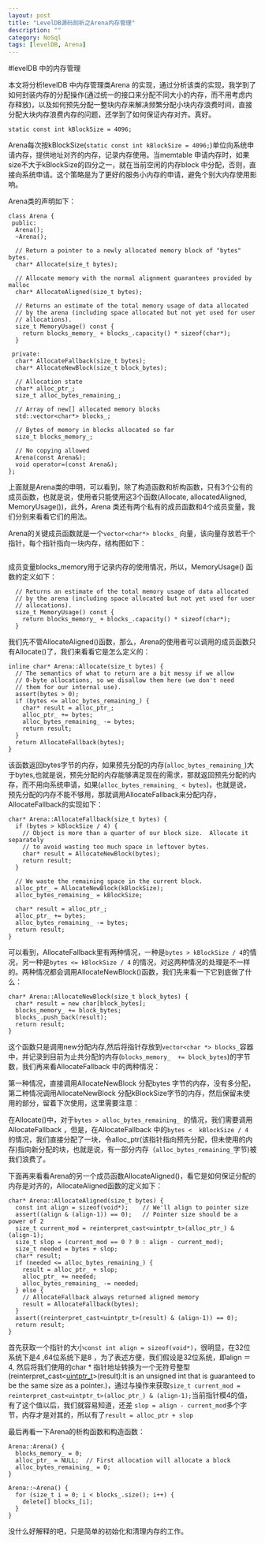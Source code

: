 ```yaml
---
layout: post
title: "LevelDB源码剖析之Arena内存管理"
description: ""
category: NoSql
tags: [levelDB, Arena]
---
```


#levelDB 中的内存管理

本文将分析levelDB 中内存管理类Arena
的实现，通过分析该类的实现，我学到了如何封装内存的分配操作(通过统一的接口来分配不同大小的内存，而不用考虑内存释放)，以及如何预先分配一整块内存来解决频繁分配小块内存浪费时间，直接分配大块内存浪费内存的问题，还学到了如何保证内存对齐。真好。

	static const int kBlockSize = 4096;

Arena每次按kBlockSize(`static const int kBlockSize = 4096;`)单位向系统申请内存，提供地址对齐的内存，记录内存使用。当memtable
申请内存时，如果size不大于kBlockSize的四分之一，就在当前空闲的内存block
中分配，否则，直接向系统申请。这个策略是为了更好的服务小内存的申请，避免个别大内存使用影响。

Arena类的声明如下：

	class Arena {
	 public:
	  Arena();
	  ~Arena();
	
	  // Return a pointer to a newly allocated memory block of "bytes" bytes.
	  char* Allocate(size_t bytes);
	
	  // Allocate memory with the normal alignment guarantees provided by malloc
	  char* AllocateAligned(size_t bytes);
	
	  // Returns an estimate of the total memory usage of data allocated
	  // by the arena (including space allocated but not yet used for user
	  // allocations).
	  size_t MemoryUsage() const {
	    return blocks_memory_ + blocks_.capacity() * sizeof(char*);
	  }
	
	 private:
	  char* AllocateFallback(size_t bytes);
	  char* AllocateNewBlock(size_t block_bytes);
	
	  // Allocation state
	  char* alloc_ptr_;
	  size_t alloc_bytes_remaining_;
	
	  // Array of new[] allocated memory blocks
	  std::vector<char*> blocks_;
	
	  // Bytes of memory in blocks allocated so far
	  size_t blocks_memory_;
	
	  // No copying allowed
	  Arena(const Arena&);
	  void operator=(const Arena&);
	};
	
上面就是Arena类的申明，可以看到，除了构造函数和析构函数，只有3个公有的成员函数，也就是说，使用者只能使用这3个函数(Allocate, allocatedAligned, MemoryUsage())，此外，Arena 类还有两个私有的成员函数和4个成员变量，我们分别来看看它们的用法。

Arena的关键成员函数就是一个`vector<char*> blocks_` 向量，该向量存放若干个指针，每个指针指向一块内存，结构图如下：

<a href="http://imgur.com/ZB75F7t"><img src="http://i.imgur.com/ZB75F7t.png" title="Hosted by imgur.com" alt="" /></a>

成员变量blocks_memory用于记录内存的使用情况，所以，MemoryUsage()
函数的定义如下：

	  // Returns an estimate of the total memory usage of data allocated
	  // by the arena (including space allocated but not yet used for user
	  // allocations).
	  size_t MemoryUsage() const {
	    return blocks_memory_ + blocks_.capacity() * sizeof(char*);
	  }

我们先不管AllocateAligned()函数，那么，Arena的使用者可以调用的成员函数只有Allocate()了，我们来看看它是怎么定义的：

	inline char* Arena::Allocate(size_t bytes) {
	  // The semantics of what to return are a bit messy if we allow
	  // 0-byte allocations, so we disallow them here (we don't need
	  // them for our internal use).
	  assert(bytes > 0);
	  if (bytes <= alloc_bytes_remaining_) {
	    char* result = alloc_ptr_;
	    alloc_ptr_ += bytes;
	    alloc_bytes_remaining_ -= bytes;
	    return result;
	  }
	  return AllocateFallback(bytes);
	}

该函数返回bytes字节的内存，如果预先分配的内存(`alloc_bytes_remaining_`)大于bytes,也就是说，预先分配的内存能够满足现在的需求，那就返回预先分配的内存，而不用向系统申请，如果(`alloc_bytes_remaining_ < bytes`)，也就是说，预先分配的内存不能不够用，那就调用AllocateFallback来分配内存，AllocateFallback的实现如下：

	char* Arena::AllocateFallback(size_t bytes) {
	  if (bytes > kBlockSize / 4) {
	    // Object is more than a quarter of our block size.  Allocate it separately
	    // to avoid wasting too much space in leftover bytes.
	    char* result = AllocateNewBlock(bytes);
	    return result;
	  }
	
	  // We waste the remaining space in the current block.
	  alloc_ptr_ = AllocateNewBlock(kBlockSize);
	  alloc_bytes_remaining_ = kBlockSize;
	
	  char* result = alloc_ptr_;
	  alloc_ptr_ += bytes;
	  alloc_bytes_remaining_ -= bytes;
	  return result;
	}

可以看到，AllocateFallback里有两种情况，一种是`bytes > kBlockSize / 4`的情况，另一种是`bytes <= kBlockSize / 4`
的情况，对这两种情况的处理是不一样的。两种情况都会调用AllocateNewBlock()函数，我们先来看一下它到底做了什么：

	char* Arena::AllocateNewBlock(size_t block_bytes) {
	  char* result = new char[block_bytes];
	  blocks_memory_ += block_bytes;
	  blocks_.push_back(result);
	  return result;
	}
	
这个函数只是调用new分配内存,然后将指针存放到`vector<char *> blocks_`容器中，并记录到目前为止共分配的内存(`blocks_memory_  += block_bytes`)的字节数，我们再来看AllocateFallback 中的两种情况：

第一种情况，直接调用AllocateNewBlock
分配bytes 字节的内存，没有多分配，第二种情况调用AllocateNewBlock
分配kBlockSize字节的内存，然后保留未使用的部分，留着下次使用，这里需要注意：

在Allocate()中，对于`bytes > alloc_bytes_remaining_ `的情况，我们需要调用AllocateFallback ，但是，在AllocateFallback 中的`bytes <  kBlockSize / 4 `的情况，我们直接分配了一块，令alloc_ptr(该指针指向预先分配，但未使用的内存)指向新分配的块，也就是说，有一部分内存（`alloc_bytes_remaining_`字节)被我们浪费了。

下面再来看看Arena的另一个成员函数AllocateAligned()，看它是如何保证分配的内存是对齐的，AllocateAligned函数的定义如下：

	char* Arena::AllocateAligned(size_t bytes) {
	  const int align = sizeof(void*);    // We'll align to pointer size
	  assert((align & (align-1)) == 0);   // Pointer size should be a power of 2
	  size_t current_mod = reinterpret_cast<uintptr_t>(alloc_ptr_) & (align-1);
	  size_t slop = (current_mod == 0 ? 0 : align - current_mod);
	  size_t needed = bytes + slop;
	  char* result;
	  if (needed <= alloc_bytes_remaining_) {
	    result = alloc_ptr_ + slop;
	    alloc_ptr_ += needed;
	    alloc_bytes_remaining_ -= needed;
	  } else {
	    // AllocateFallback always returned aligned memory
	    result = AllocateFallback(bytes);
	  }
	  assert((reinterpret_cast<uintptr_t>(result) & (align-1)) == 0);
	  return result;
	}


首先获取一个指针的大小`const int align = sizeof(void*)`，很明显，在32位系统下是4 ,64位系统下是8 ，为了表述方便，我们假设是32位系统，即align ＝ 4, 然后将我们使用的char * 指针地址转换为一个无符号整型(reinterpret_cast<[uintptr_t][1]>(result):It is an unsigned int that is guaranteed to be the same size as a pointer.)，通过与操作来获取`size_t current_mod = reinterpret_cast<uintptr_t>(alloc_ptr_) & (align-1);`当前指针模4的值，有了这个值以后，我们就容易知道，还差 `slop = align - current_mod`多个字节，内存才是对其的，所以有了`result = alloc_ptr + slop`

最后再看一下Arena的析构函数和构造函数：

	Arena::Arena() {
	  blocks_memory_ = 0;
	  alloc_ptr_ = NULL;  // First allocation will allocate a block
	  alloc_bytes_remaining_ = 0;
	}
	
	Arena::~Arena() {
	  for (size_t i = 0; i < blocks_.size(); i++) {
	    delete[] blocks_[i];
	  }
	}

没什么好解释的吧，只是简单的初始化和清理内存的工作。

[1]: http://stackoverflow.com/questions/1845482/what-is-uintptr-t-data-type
